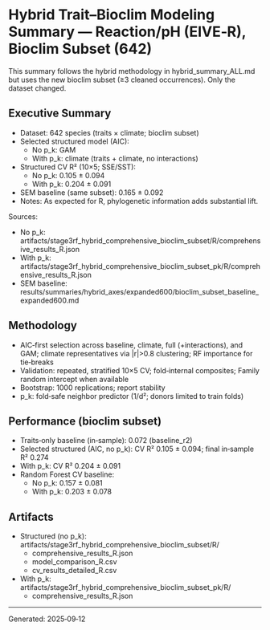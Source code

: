 # Hybrid Trait–Bioclim Modeling Summary — Reaction/pH (EIVE‑R), Bioclim Subset (642)

This summary follows the hybrid methodology in hybrid_summary_ALL.md but uses the new bioclim subset (≥3 cleaned occurrences). Only the dataset changed.

## Executive Summary

- Dataset: 642 species (traits × climate; bioclim subset)
- Selected structured model (AIC):
  - No p_k: GAM
  - With p_k: climate (traits + climate, no interactions)
- Structured CV R² (10×5; SSE/SST):
  - No p_k: 0.105 ± 0.094
  - With p_k: 0.204 ± 0.091
- SEM baseline (same subset): 0.165 ± 0.092
- Notes: As expected for R, phylogenetic information adds substantial lift.

Sources:
- No p_k: artifacts/stage3rf_hybrid_comprehensive_bioclim_subset/R/comprehensive_results_R.json
- With p_k: artifacts/stage3rf_hybrid_comprehensive_bioclim_subset_pk/R/comprehensive_results_R.json
- SEM baseline: results/summaries/hybrid_axes/expanded600/bioclim_subset_baseline_expanded600.md

## Methodology

- AIC‑first selection across baseline, climate, full (+interactions), and GAM; climate representatives via |r|>0.8 clustering; RF importance for tie‑breaks
- Validation: repeated, stratified 10×5 CV; fold‑internal composites; Family random intercept when available
- Bootstrap: 1000 replications; report stability
- p_k: fold‑safe neighbor predictor (1/d²; donors limited to train folds)

## Performance (bioclim subset)

- Traits‑only baseline (in‑sample): 0.072 (baseline_r2)
- Selected structured (AIC, no p_k): CV R² 0.105 ± 0.094; final in‑sample R² 0.274
- With p_k: CV R² 0.204 ± 0.091
- Random Forest CV baseline:
  - No p_k: 0.157 ± 0.081
  - With p_k: 0.203 ± 0.078

## Artifacts

- Structured (no p_k): artifacts/stage3rf_hybrid_comprehensive_bioclim_subset/R/
  - comprehensive_results_R.json
  - model_comparison_R.csv
  - cv_results_detailed_R.csv
- With p_k: artifacts/stage3rf_hybrid_comprehensive_bioclim_subset_pk/R/
  - comprehensive_results_R.json

---
Generated: 2025‑09‑12
